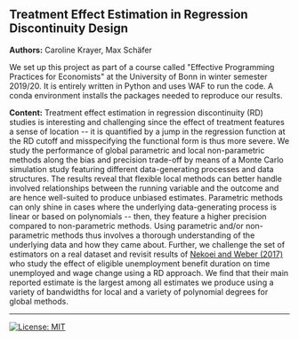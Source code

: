 ## Treatment Effect Estimation in Regression Discontinuity Design

**Authors:** Caroline Krayer, Max Schäfer

We set up this project as part of a course called "Effective Programming Practices for Economists" at the University of Bonn in winter semester 2019/20. It is entirely written in Python and uses WAF to run the code. A conda environment installs the packages needed to reproduce our results.

**Content:**
	Treatment effect estimation in regression discontinuity (RD) studies is interesting and challenging since the effect of treatment features a sense of location -- it is quantified by a jump in the regression function at the RD cutoff and misspecifying the functional form is thus more severe. We study the performance of global parametric and local non-parametric methods along the bias and precision trade-off by means of a Monte Carlo simulation study featuring different data-generating processes and data structures. The results reveal that flexible local methods can better handle involved relationships between the running variable and the outcome and are hence well-suited to produce unbiased estimates. Parametric methods can only shine in cases where the underlying data-generating process is linear or based on polynomials -- then, they feature a higher precision compared to non-parametric methods. Using parametric and/or non-parametric methods thus involves a thorough understanding of the underlying data and how they came about. Further, we challenge the set of estimators on a real dataset and revisit results of [Nekoei and Weber (2017)](https://www.aeaweb.org/articles?id=10.1257/aer.20150528) who study the effect of eligible unemployment benefit duration on time unemployed and wage change using a RD approach. We find that their main reported estimate is the largest among all estimates we produce using a variety of bandwidths for local and a variety of polynomial degrees for global methods.




<hr />


[![License: MIT](https://img.shields.io/badge/License-MIT-blue.svg)](LICENSE)
